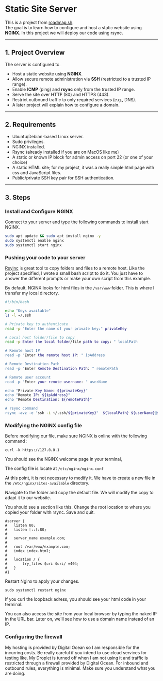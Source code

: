 # Static Site Server

This is a project from [roadmap.sh](https://roadmap.sh/projects/static-site-server).  
The goal is to learn how to configure and host a static website using **NGINX**.
In this project we will deploy our code using rsync.

---

## 1. Project Overview

The server is configured to:  
- Host a static website using **NGINX**.  
- Allow secure remote administration via **SSH** (restricted to a trusted IP range).  
- Enable **ICMP** (ping) and **rsync** only from the trusted IP range.  
- Serve the site over HTTP (80) and HTTPS (443).  
- Restrict outbound traffic to only required services (e.g., DNS).  
- A later project will explain how to configure a domain.

---

## 2. Requirements

- Ubuntu/Debian-based Linux server.  
- Sudo privileges.  
- NGINX installed.  
- Rsync (already installed if you are on MacOS like me)
- A static or known IP block for admin access on port 22 (or one of your choice)
- A static HTML site; for my project, it was a really simple html page with css and JavaScript files.
- Public/private SSH key pair for SSH authentication.

---

## 3. Steps

### Install and Configure NGINX  

Connect to your server  and type the following commands to install start NGINX.
```bash
sudo apt update && sudo apt install nginx -y
sudo systemctl enable nginx
sudo systemctl start nginx
```

### Pushing your code to your server
[Rsyinc](https://rsync.samba.org/) is great tool to copy folders and files to a remote host. Like the project specified, I wrote a small bash script to do it. You just have to answer the different prompts or make your own script from this example.

By default, NGINX looks for html files in the `/var/www` folder. This is where I transfer my local directory.

```bash
#!/bin/bash

echo "Keys available"
ls -l ~/.ssh

# Private key to authenticate
read -p "Enter the name of your private key:" privateKey

# Local host folder/file to copy
read -p Enter the local folder/file path to copy: " localPath

# Remote host IP
read -p "Enter the remote host IP: " ipAddress

# Remote Destination Path
read -p "Enter Remote Destination Path: " remotePath

# Remote user account
read -p "Enter your remote username: " userName

echo "Private Key Name: ${privateKey}"
echo "Remote IP: ${ipAddress}"
echo "Remote Destination: ${remotePath}"

# rsync command
rsync -avz -e "ssh -i ~/.ssh/${privateKey}"  ${localPath} ${userName}@${ipAddress}:${remotePath}
```

### Modifying the NGINX config file
Before modifying our file, make sure NGINX is online with the following command :

```
curl -k https://127.0.0.1
```

You should see the NGINX welcome page in your terminal,

The config file is locate at `/etc/nginx/nginx.conf`

At this point, it is not necessary to modify it. We have to create a new file in the `/etc/nginx/sites-available` directory.

Navigate to the folder and copy the default file. We will modify the copy to adapt it to our website.

You should see a section like this. Change the root location to where you copied your folder with rsync. Save and quit.
```
#server {
#	listen 80;
#	listen [::]:80;
#
#	server_name example.com;
#
#	root /var/www/example.com;
#	index index.html;
#
#	location / {
#		try_files $uri $uri/ =404;
#	}
#}
```
Restart Nginx to apply your changes. 

```
sudo systemctl restart nginx

```

If you curl the loopback adress, you should see your html code in your terminal.

You can also access the site from your local browser by typing the naked IP in the URL bar. Later on, we'll see how to use a domain name instead of an IP.

### Configuring the firewall
My hosting is provided by Digital Ocean so I am responsible for the incurring costs. Be really careful if you intend to use cloud services for testing like. My Droplet is turned off when I am not using it and traffic is restricted through a firewall provided by Digital Ocean. For inbound and outbound rules, everything is minimal. Make sure you understand what you are doing.



